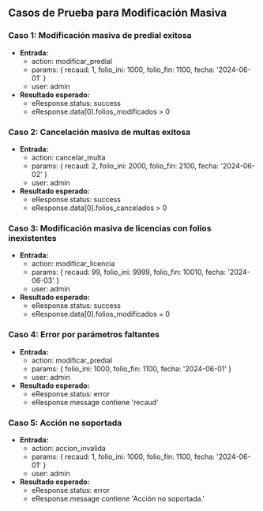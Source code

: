 ## Casos de Prueba para Modificación Masiva

### Caso 1: Modificación masiva de predial exitosa
- **Entrada:**
  - action: modificar_predial
  - params: { recaud: 1, folio_ini: 1000, folio_fin: 1100, fecha: '2024-06-01' }
  - user: admin
- **Resultado esperado:**
  - eResponse.status: success
  - eResponse.data[0].folios_modificados > 0

### Caso 2: Cancelación masiva de multas exitosa
- **Entrada:**
  - action: cancelar_multa
  - params: { recaud: 2, folio_ini: 2000, folio_fin: 2100, fecha: '2024-06-02' }
  - user: admin
- **Resultado esperado:**
  - eResponse.status: success
  - eResponse.data[0].folios_cancelados > 0

### Caso 3: Modificación masiva de licencias con folios inexistentes
- **Entrada:**
  - action: modificar_licencia
  - params: { recaud: 99, folio_ini: 9999, folio_fin: 10010, fecha: '2024-06-03' }
  - user: admin
- **Resultado esperado:**
  - eResponse.status: success
  - eResponse.data[0].folios_modificados = 0

### Caso 4: Error por parámetros faltantes
- **Entrada:**
  - action: modificar_predial
  - params: { folio_ini: 1000, folio_fin: 1100, fecha: '2024-06-01' }
  - user: admin
- **Resultado esperado:**
  - eResponse.status: error
  - eResponse.message contiene 'recaud'

### Caso 5: Acción no soportada
- **Entrada:**
  - action: accion_invalida
  - params: { recaud: 1, folio_ini: 1000, folio_fin: 1100, fecha: '2024-06-01' }
  - user: admin
- **Resultado esperado:**
  - eResponse.status: error
  - eResponse.message contiene 'Acción no soportada.'
